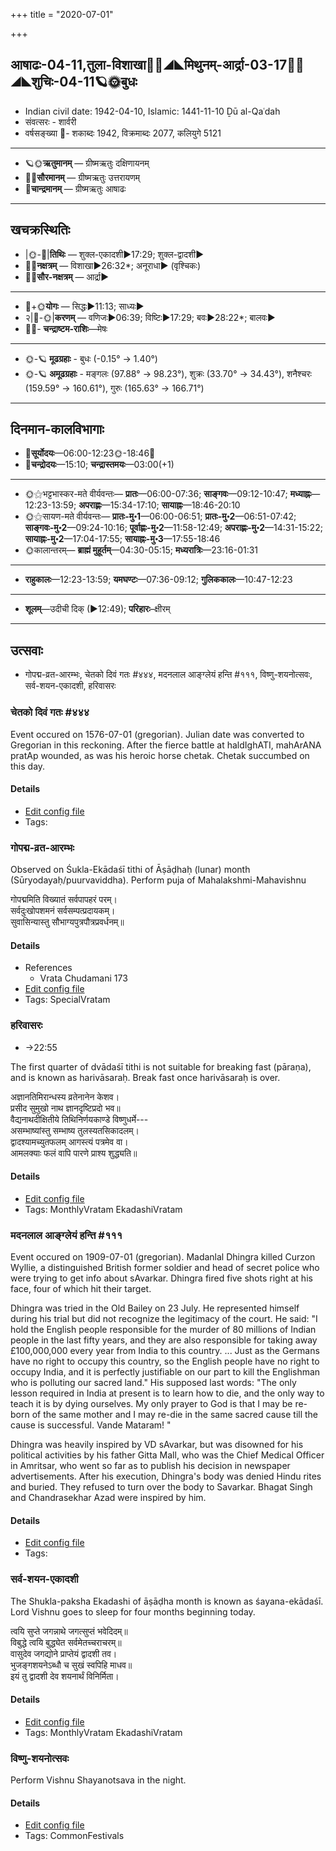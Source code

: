 +++
title = "2020-07-01"

+++
## आषाढः-04-11,तुला-विशाखा🌛🌌◢◣मिथुनम्-आर्द्रा-03-17🌌🌞◢◣शुचिः-04-11🪐🌞बुधः
- Indian civil date: 1942-04-10, Islamic: 1441-11-10 Ḏū al-Qaʿdah
- संवत्सरः - शार्वरी
- वर्षसङ्ख्या 🌛- शकाब्दः 1942, विक्रमाब्दः 2077, कलियुगे 5121
___________________
- 🪐🌞**ऋतुमानम्** — ग्रीष्मऋतुः दक्षिणायनम्
- 🌌🌞**सौरमानम्** — ग्रीष्मऋतुः उत्तरायणम्
- 🌛**चान्द्रमानम्** — ग्रीष्मऋतुः आषाढः
___________________


## खचक्रस्थितिः
- |🌞-🌛|**तिथिः** — शुक्ल-एकादशी►17:29; शुक्ल-द्वादशी►  
- 🌌🌛**नक्षत्रम्** — विशाखा►26:32*; अनूराधा► (वृश्चिकः)  
- 🌌🌞**सौर-नक्षत्रम्** — आर्द्रा►  
___________________
- 🌛+🌞**योगः** — सिद्धः►11:13; साध्यः►  
- २|🌛-🌞|**करणम्** — वणिजः►06:39; विष्टिः►17:29; बवः►28:22*; बालवः►  
- 🌌🌛- **चन्द्राष्टम-राशिः**—मेषः  
___________________
- 🌞-🪐 **मूढग्रहाः** - बुधः (-0.15° → 1.40°)
- 🌞-🪐 **अमूढग्रहाः** - मङ्गलः (97.88° → 98.23°), शुक्रः (33.70° → 34.43°), शनैश्चरः (159.59° → 160.61°), गुरुः (165.63° → 166.71°)
___________________


## दिनमान-कालविभागाः
- 🌅**सूर्योदयः**—06:00-12:23🌞️-18:46🌇  
- 🌛**चन्द्रोदयः**—15:10; **चन्द्रास्तमयः**—03:00(+1)  
___________________
- 🌞⚝भट्टभास्कर-मते वीर्यवन्तः— **प्रातः**—06:00-07:36; **साङ्गवः**—09:12-10:47; **मध्याह्नः**—12:23-13:59; **अपराह्णः**—15:34-17:10; **सायाह्नः**—18:46-20:10  
- 🌞⚝सायण-मते वीर्यवन्तः— **प्रातः-मु॰1**—06:00-06:51; **प्रातः-मु॰2**—06:51-07:42; **साङ्गवः-मु॰2**—09:24-10:16; **पूर्वाह्णः-मु॰2**—11:58-12:49; **अपराह्णः-मु॰2**—14:31-15:22; **सायाह्नः-मु॰2**—17:04-17:55; **सायाह्नः-मु॰3**—17:55-18:46  
- 🌞कालान्तरम्— **ब्राह्मं मुहूर्तम्**—04:30-05:15; **मध्यरात्रिः**—23:16-01:31  
___________________
- **राहुकालः**—12:23-13:59; **यमघण्टः**—07:36-09:12; **गुलिककालः**—10:47-12:23  
___________________
- **शूलम्**—उदीची दिक् (►12:49); **परिहारः**–क्षीरम्  
___________________

## उत्सवाः
- गोपद्म-व्रत-आरम्भः, चेतको दिवं गतः #४४४, मदनलाल आङ्ग्लेयं हन्ति #१११, विष्णु-शयनोत्सवः, सर्व-शयन-एकादशी, हरिवासरः
### चेतको दिवं गतः #४४४

Event occured on 1576-07-01 (gregorian). Julian date was converted to Gregorian in this reckoning. After the fierce battle at haldIghATI, mahArANA pratAp wounded, as was his heroic horse chetak. Chetak succumbed on this day.

#### Details
- [Edit config file](https://github.com/jyotisham/adyatithi/blob/master/mahApuruSha/xatra-later/julian/day/06/21/chetako_mRtaH.toml)
- Tags: 


### गोपद्म-व्रत-आरम्भः

Observed on Śukla-Ekādaśī tithi of Āṣāḍhaḥ (lunar) month (Sūryodayaḥ/puurvaviddha). Perform puja of Mahalakshmi-Mahavishnu

गोपद्ममिति विख्यातं सर्वपापहरं परम्।  
सर्वदुःखोपशमनं सर्वसम्पत्प्रदायकम्।  
सुवासिन्यास्तु सौभाग्यपुत्रपौत्रप्रवर्धनम्॥



#### Details
- References
  - Vrata Chudamani 173
- [Edit config file](https://github.com/jyotisham/adyatithi/blob/master/devatA/vaiShNava/lunar_month/tithi/04/11/gOpadma-vrata-ArambhaH.toml)
- Tags: SpecialVratam


### हरिवासरः
- →22:55

The first quarter of dvādaśī tithi is not suitable for breaking fast (pāraṇa), and is known as harivāsaraḥ. Break fast once harivāsaraḥ is over.

अज्ञानतिमिरान्धस्य व्रतेनानेन केशव।  
प्रसीद सुमुखो नाथ ज्ञानदृष्टिप्रदो भव॥  
वैद्यनाथदीक्षितीये तिथिनिर्णयकाण्डे विष्णुधर्मे---  
असम्भाष्यांस्तु सम्भाष्य तुलस्यतसिकादलम्।  
द्वादश्यामच्युतफलम् आगस्त्यं पत्रमेव वा।   
आमलक्याः फलं वापि पारणे प्राश्य शुद्ध्यति॥



#### Details
- [Edit config file](https://github.com/jyotisham/adyatithi/blob/master/time_focus/monthly/ekAdashI/description_only/harivAsaraH.toml)
- Tags: MonthlyVratam EkadashiVratam


### मदनलाल आङ्ग्लेयं हन्ति #१११

Event occured on 1909-07-01 (gregorian). Madanlal Dhingra killed Curzon Wyllie, a distinguished British former soldier and head of secret police who were trying to get info about sAvarkar. Dhingra fired five shots right at his face, four of which hit their target.

Dhingra was tried in the Old Bailey on 23 July. He represented himself during his trial but did not recognize the legitimacy of the court. He said: "I hold the English people responsible for the murder of 80 millions of Indian people in the last fifty years, and they are also responsible for taking away £100,000,000 every year from India to this country. ... Just as the Germans have no right to occupy this country, so the English people have no right to occupy India, and it is perfectly justifiable on our part to kill the Englishman who is polluting our sacred land." His supposed last words: "The only lesson required in India at present is to learn how to die, and the only way to teach it is by dying ourselves. My only prayer to God is that I may be re-born of the same mother and I may re-die in the same sacred cause till the cause is successful. Vande Mataram! "

Dhingra was heavily inspired by VD sAvarkar, but was disowned for his political activities by his father Gitta Mall, who was the Chief Medical Officer in Amritsar, who went so far as to publish his decision in newspaper advertisements. After his execution, Dhingra's body was denied Hindu rites and buried. They refused to turn over the body to Savarkar. Bhagat Singh and Chandrasekhar Azad were inspired by him.

#### Details
- [Edit config file](https://github.com/jyotisham/adyatithi/blob/master/mahApuruSha/xatra-later/gregorian/day/07/01/madanalAla_AngleyaM_hanti.toml)
- Tags: 


### सर्व-शयन-एकादशी

The Shukla-paksha Ekadashi of āṣāḍha month is known as śayana-ekādaśī. Lord Vishnu goes to sleep for four months beginning today.

त्वयि सुप्ते जगन्नाथे जगत्सुप्तं भवेदिदम्॥  
विबुद्धे त्वयि बुद्ध्येत सर्वमेतच्चराचरम्॥  
वासुदेव जगद्योने प्राप्तेयं द्वादशी तव।  
भुजङ्गशयनेऽब्धौ च सुखं स्वपिहि माधव॥  
इयं तु द्वादशी देव शयनार्थं विनिर्मिता।



#### Details
- [Edit config file](https://github.com/jyotisham/adyatithi/blob/master/time_focus/monthly/ekAdashI/description_only/zayana-EkAdazI.toml)
- Tags: MonthlyVratam EkadashiVratam


### विष्णु-शयनोत्सवः

Perform Vishnu Shayanotsava in the night.

#### Details
- [Edit config file](https://github.com/jyotisham/adyatithi/blob/master/devatA/vaiShNava/relative_event/zAkavrata-ArambhaH/offset__-1/viSNu-zayanOtsavaH.toml)
- Tags: CommonFestivals


